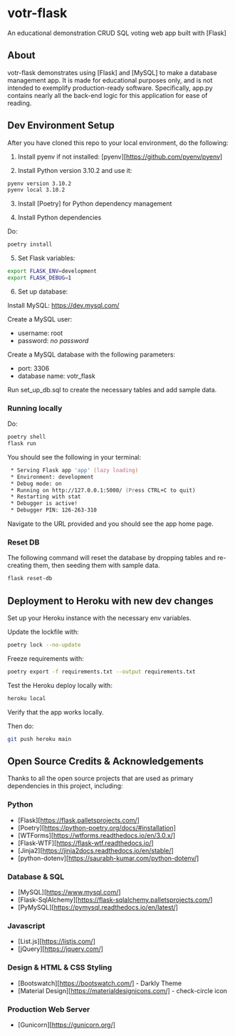 # votr-flask

An educational demonstration CRUD SQL voting web app built with [Flask]

## About

votr-flask demonstrates using [Flask] and [MySQL] to make a database management app. It is made for educational purposes only, and is not intended to exemplify production-ready software. Specifically, app.py contains nearly all the back-end logic for this application for ease of reading.

## Dev Environment Setup

After you have cloned this repo to your local environment, do the following:

1. Install pyenv if not installed: [pyenv][https://github.com/pyenv/pyenv]

2. Install Python version 3.10.2 and use it:

```zsh
pyenv version 3.10.2
pyenv local 3.10.2
```

3. Install [Poetry] for Python dependency management

4. Install Python dependencies

Do:

```zsh
poetry install
```

5. Set Flask variables:

```zsh
export FLASK_ENV=development
export FLASK_DEBUG=1
```

6. Set up database:

Install MySQL: https://dev.mysql.com/

Create a MySQL user:

- username: root
- password: _no password_

Create a MySQL database with the following parameters:

- port: 3306
- database name: votr_flask

Run set_up_db.sql to create the necessary tables and add sample data.

### Running locally

Do:

```zsh
poetry shell
flask run
```

You should see the following in your terminal:

```zsh
 * Serving Flask app 'app' (lazy loading)
 * Environment: development
 * Debug mode: on
 * Running on http://127.0.0.1:5000/ (Press CTRL+C to quit)
 * Restarting with stat
 * Debugger is active!
 * Debugger PIN: 126-263-310
```

Navigate to the URL provided and you should see the app home page.

### Reset DB

The following command will reset the database by dropping tables and re-creating them, then seeding them with sample data.

```zsh
flask reset-db

```

## Deployment to Heroku with new dev changes

Set up your Heroku instance with the necessary env variables.

Update the lockfile with:

```zsh
poetry lock --no-update
```

Freeze requirements with:

```zsh
poetry export -f requirements.txt --output requirements.txt
```

Test the Heroku deploy locally with:

```zsh
heroku local
```

Verify that the app works locally.

Then do:

```zsh
git push heroku main
```

## Open Source Credits & Acknowledgements

Thanks to all the open source projects that are used as primary dependencies in this project, including:

### Python

- [Flask][https://flask.palletsprojects.com/]
- [Poetry][https://python-poetry.org/docs/#installation]
- [WTForms][https://wtforms.readthedocs.io/en/3.0.x/]
- [Flask-WTF][https://flask-wtf.readthedocs.io/]
- [Jinja2][https://jinja2docs.readthedocs.io/en/stable/]
- [python-dotenv][https://saurabh-kumar.com/python-dotenv/]

### Database & SQL

- [MySQL][https://www.mysql.com/]
- [Flask-SqlAlchemy][https://flask-sqlalchemy.palletsprojects.com/]
- [PyMySQL][https://pymysql.readthedocs.io/en/latest/]

### Javascript

- [List.js][https://listjs.com/]
- [jQuery][https://jquery.com/]

### Design & HTML & CSS Styling

- [Bootswatch][https://bootswatch.com/] - Darkly Theme
- [Material Design][https://materialdesignicons.com/] - check-circle icon

### Production Web Server

- [Gunicorn][https://gunicorn.org/]
